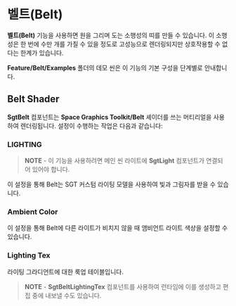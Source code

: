 # 벨트(Belt)

**벨트(Belt)** 기능을 사용하면 원을 그리며 도는 소행성의 띠를 만들 수 있습니다. 이 소행성은 한 번에 수만 개를 가질 수 있을 정도로 고성능으로 렌더링되지만 상호작용할 수 없다는 한계가 있습니다.

**Feature/Belt/Examples** 폴더의 데모 씬은 이 기능의 기본 구성을 단계별로 안내합니다.

## Belt Shader

**SgtBelt** 컴포넌트는 **Space Graphics Toolkit/Belt** 셰이더를 쓰는 머티리얼을 사용하여 렌더링됩니다. 설정이 수행하는 작업은 다음과 같습니다:

### LIGHTING

> **NOTE** - 이 기능을 사용하려면 메인 씬 라이트에 **SgtLight** 컴포넌트가 연결되어 있어야 합니다.

이 설정을 통해 Belt는 SGT 커스텀 라이팅 모델을 사용하여 빛과 그림자를 받을 수 있습니다.

### Ambient Color

이 설정을 통해 Belt에 다른 라이트가 비치지 않을 때 앰비언트 라이트 색상을 설정할 수 있습니다.

### Lighting Tex

라이팅 그라디언트에 대한 룩업 테이블입니다.

> **NOTE** - **SgtBeltLightingTex** 컴포넌트를 사용하여 런타임에 이를 생성하고 편집 중에 내보낼 수도 있습니다.